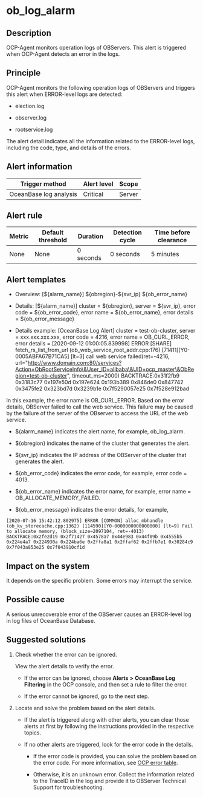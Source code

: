 ob_log_alarm
=================================



**Description**
------------------------------------

OCP-Agent monitors operation logs of OBServers. This alert is triggered when OCP-Agent detects an error in the logs.

Principle
------------------------------

OCP-Agent monitors the following operation logs of OBServers and triggers this alert when ERROR-level logs are detected:

* election.log



* observer.log



* rootservice.log






The alert detail indicates all the information related to the ERROR-level logs, including the code, type, and details of the errors.

**Alert information**
------------------------------------------



|     Trigger method     | Alert level | Scope  |
|------------------------|-------------|--------|
| OceanBase log analysis | Critical    | Server |



**Alert rule**
-----------------------------------



| Metric | Default threshold | Duration  | Detection cycle | Time before clearance |
|--------|-------------------|-----------|-----------------|-----------------------|
| None   | None              | 0 seconds | 0 seconds       | 5 minutes             |



**Alert templates**
----------------------------------------

* Overview: [\${alarm_name}] \${obregion}-\${svr_ip} ${ob_error_name}



* Details: [\${alarm_name}] cluster = \${obregion}, server = \${svr_ip}, error code = \${ob_error_code}, error name = \${ob_error_name}, error details = ${ob_error_message}



* Details example: [OceanBase Log Alert] cluster = test-ob-cluster, server = xxx.xxx.xxx.xxx, error code = 4216, error name = OB_CURL_ERROR, error details = [2020-09-12 01:00:05.839998] ERROR [SHARE] fetch_rs_list_from_url (ob_web_service_root_addr.cpp:176) [71411][Y0-0005ABFA67B71CA5] [lt=3] call web service failed(ret=-4216, url="http://www.domain.com:80/services?Action=ObRootServiceInfo\&User_ID=alibaba\&UID=ocp_master\&ObRegion=test-ob-cluster", timeout_ms=2000) BACKTRACE:0x31f2fb9 0x3183c77 0x197e50d 0x197e624 0x193b389 0x846de0 0x847742 0x3475fe2 0x323bd7d 0x3239b1e 0x7f5290057e25 0x7f528e912bad






In this example, the error name is OB_CURL_ERROR. Based on the error details, OBServer failed to call the web service. This failure may be caused by the failure of the server of the OBserver to access the URL of the web service.



* ${alarm_name} indicates the alert name, for example, ob_log_alarm.



* ${obregion} indicates the name of the cluster that generates the alert.



* ${svr_ip} indicates the IP address of the OBServer of the cluster that generates the alert.



* ${ob_error_code} indicates the error code, for example, error code = 4013.



* ${ob_error_name} indicates the error name, for example, error name = OB_ALLOCATE_MEMORY_FAILED.



* ${ob_error_message} indicates the error details, for example,






```shell
[2020-07-16 15:42:12.802975] ERROR [COMMON] alloc_mbhandle (ob_kv_storecache.cpp:1362) [114590][Y0-0000000000000000] [lt=9] Fail to allocate memory, (block_size=2097104, ret=-4013) BACKTRACE:0x2fe2d19 0x2f71427 0x4578a7 0x44e983 0x44f09b 0x4555b5 0x224e4a7 0x224930a 0x224ba6e 0x2ffa8a1 0x2ffaf62 0x2ffb7e1 0x30284c9 0x7f043a853e25 0x7f043910cf1d
```



**Impact on the system**
---------------------------------------------

It depends on the specific problem. Some errors may interrupt the service.

**Possible cause**
---------------------------------------

A serious unrecoverable error of the OBServer causes an ERROR-level log in log files of OceanBase Database.

Suggested solutions
----------------------------------------

1. Check whether the error can be ignored.

   View the alert details to verify the error.
   * If the error can be ignored, choose **Alerts** **\>** **OceanBase Log Filtering** in the OCP console, and then set a rule to filter the error.



   * If the error cannot be ignored, go to the next step.






2. Locate and solve the problem based on the alert details.

   * If the alert is triggered along with other alerts, you can clear those alerts at first by following the instructions provided in the respective topics.



   * If no other alerts are triggered, look for the error code in the details.

     * If the error code is provided, you can solve the problem based on the error code. For more information, see [OCP error table](../../300.ob-cloud-platform/1200.appendix/400.ocp-error-information-table.md).



     * Otherwise, it is an unknown error. Collect the information related to the TraceID in the log and provide it to OBServer Technical Support for troubleshooting.











